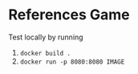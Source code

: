 # References Game 
Test locally by running 
1. `docker build .`
2. `docker run -p 8080:8080 IMAGE`

